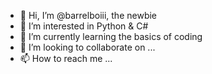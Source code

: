 - 👋 Hi, I’m @barrelboiii, the newbie
- 👀 I’m interested in Python & C#
- 🌱 I’m currently learning the basics of coding
- 💞️ I’m looking to collaborate on ...
- 📫 How to reach me ...

<!---
barrelboiii/barrelboiii is a ✨ special ✨ repository because its `README.md` (this file) appears on your GitHub profile.
You can click the Preview link to take a look at your changes.
--->
